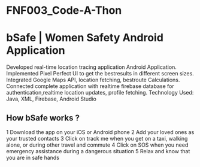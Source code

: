 # FNF003_Code-A-Thon

# bSafe | Women Safety Android Application

Developed real-time location tracing application Android Application.
Implemented Pixel Perfect UI to get the bestresults in different screen sizes.
Integrated Google Maps API, location fetching, bestroute Calculations.
Connected complete application with realtime firebase database for authentication,realtime location updates, profile fetching.
Technology Used: Java, XML, Firebase, Android Studio

## How bSafe works ?
1 Download the app on your iOS or Android phone
2 Add your loved ones as your trusted contacts
3 Click on track me when you get on a taxi, walking alone, or during other travel and commute
4 Click on SOS when you need emergency assistance during a dangerous situation
5 Relax and know that you are in safe hands
